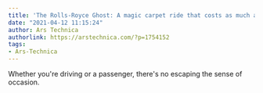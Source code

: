 ```yaml
---
title: 'The Rolls-Royce Ghost: A magic carpet ride that costs as much as a house'
date: "2021-04-12 11:15:24"
author: Ars Technica
authorlink: https://arstechnica.com/?p=1754152
tags:
- Ars-Technica
---
```

Whether you're driving or a passenger, there's no escaping the sense of occasion.